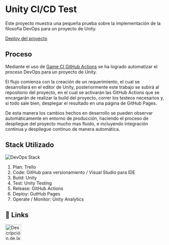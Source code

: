 
# Unity CI/CD Test

Este proyecto muestra una pequeña prueba sobre la implementación de la filosofía DevOps para un proyecto de Unity.

[Deploy del proyecto](https://nacho1100001110110001.github.io/testUnityCI/)

## Proceso

Mediante el uso de [Game CI GitHub Actions](https://github.com/game-ci/unity-actions) se ha logrado automatizar el proceso DevOps para un proyecto de Unity.

El flujo comienza con la creación de un requerimiento, el cual se desarrollará en el editor de Unity, posteriormente este trabajo se subirá al repositorio del proyecto, en el cual se activarán las GitHub Actions que se encargarán de realizar la build del proyecto, correr los testeos necesarios y, si todo sale bien, desplegar el resultado en una página de GitHub Pages.

De esta manera los cambios hechos en desarrollo se pueden observar automáticamente en entorno de producción, haciendo el proceso de despliegue del proyecto mucho mas fluido, e incluyendo integración continua y despliegue continuo de manera automática.


## Stack Utilizado

![DevOps Stack](https://i.ibb.co/0Kwr6B0/Dev-Ops-Stack.png)

1. Plan: Trello
2. Code: GitHub para versionamiento / Visual Studio para IDE
3. Build: Unity
4. Test: Unity Testing
5. Release: GitHub Actions
6. Deploy: GutHub Pages
7. Operate / Monitor: Unity Analytics


## 🔗 Links

<a href="https://www.linkedin.com/in/ignacio-rivas-urra-91074814a/" taget="_blank">
  <img src="https://upload.wikimedia.org/wikipedia/commons/1/19/LinkedIn_logo.svg" alt="Descripción de la imagen" height="50"/>
</a>
